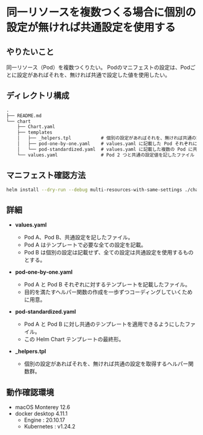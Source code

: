 # 同一リソースを複数つくる場合に個別の設定が無ければ共通設定を使用する

## やりたいこと

同一リソース（Pod）を複数つくりたい。
Podのマニフェストの設定は、Podごとに設定があればそれを、無ければ共通で設定した値を使用したい。


## ディレクトリ構成

```txt
.
├── README.md
└── chart
    ├── Chart.yaml
    ├── templates
    │   ├── _helpers.tpl           # 個別の設定があればそれを、無ければ共通の設定を取得するヘルパー関数を定義する
    │   ├── pod-one-by-one.yaml    # values.yaml に記載した Pod それぞれに対してテンプレートを定義する
    │   └── pod-standardized.yaml  # values.yaml に記載した複数の Pod に共通のテンプレートを定義する
    └── values.yaml                # Pod 2 つと共通の設定値を記したファイル
```


## マニフェスト確認方法

```sh
helm install --dry-run --debug multi-resources-with-same-settings ./chart
```


## 詳細

- **values.yaml**
    - Pod A、Pod B、共通設定を記したファイル。
    - Pod A はテンプレートで必要な全ての設定を記載。
    - Pod B は個別の設定は記載せず、全ての設定は共通設定を使用するものとする。

- **pod-one-by-one.yaml**
    - Pod A と Pod B それぞれに対するテンプレートを記載したファイル。
    - 目的を満たすヘルパー関数の作成を一歩ずつコーディングしていくために用意。

- **pod-standardized.yaml**
    - Pod A と Pod B に対し共通のテンプレートを適用できるようにしたファイル。
    - この Helm Chart テンプレートの最終形。

- **_helpers.tpl**
    - 個別の設定があればそれを、無ければ共通の設定を取得するヘルパー関数群。


## 動作確認環境

- macOS Monterey 12.6
- docker desktop 4.11.1
    - Engine : 20.10.17
    - Kubernetes : v1.24.2
